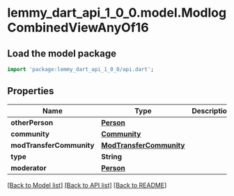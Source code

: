 # lemmy_dart_api_1_0_0.model.ModlogCombinedViewAnyOf16

## Load the model package
```dart
import 'package:lemmy_dart_api_1_0_0/api.dart';
```

## Properties
Name | Type | Description | Notes
------------ | ------------- | ------------- | -------------
**otherPerson** | [**Person**](Person.md) |  | 
**community** | [**Community**](Community.md) |  | 
**modTransferCommunity** | [**ModTransferCommunity**](ModTransferCommunity.md) |  | 
**type** | **String** |  | 
**moderator** | [**Person**](Person.md) |  | [optional] 

[[Back to Model list]](../README.md#documentation-for-models) [[Back to API list]](../README.md#documentation-for-api-endpoints) [[Back to README]](../README.md)


